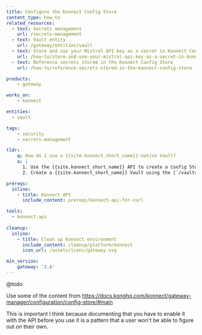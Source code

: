 ```yaml
---
title: Configure the Konnect Config Store
content_type: how_to
related_resources:
  - text: Secrets management
    url: /secrets-management 
  - text: Vault entity
    url: /gateway/entities/vault
  - text: Store and use your Mistral API key as a secret in Konnect Config Store
    url: /how-to/store-and-use-your-mistral-api-key-as-a-secret-in-konnect-config-store
  - text: Reference secrets stored in the Konnect Config Store
    url: /how-to/reference-secrets-stored-in-the-konnect-config-store

products:
    - gateway

works_on:
    - konnect

entities: 
  - vault

tags:
    - security
    - secrets-management

tldr:
    q: How do I use a {{site.konnect_short_name}}-native Vault?
    a: |
      1. Use the {{site.konnect_short_name}} API to create a Config Store using the `config-stores` endpoint.
      2. Create a {{site.konnect_short_name}} Vault using the [`/vaults/` endpoint](/api/konnect/control-planes-config/v2/#/operations/create-vault).

prereqs:
  inline:
    - title: Konnect API
      include_content: prereqs/konnect-api-for-curl

tools:
  - konnect-api
 
cleanup:
  inline:
    - title: Clean up Konnect environment
      include_content: cleanup/platform/konnect
      icon_url: /assets/icons/gateway.svg

min_version:
    gateway: '3.4'
---
```


@todo

Use some of the content from https://docs.konghq.com/konnect/gateway-manager/configuration/config-store/#main 

This is important I think because documenting that you have to enable it with the API before you use it is a pattern that a user won't be able to figure out on their own.